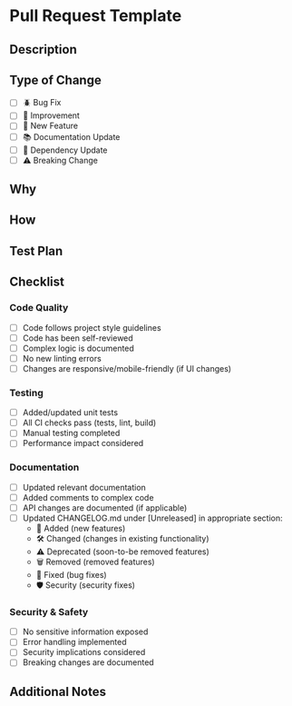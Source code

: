 # Pull Request Template

## Description

<!-- Please provide a brief description of the changes in this pull request. -->

## Type of Change

<!-- Please select the type of change this pull request represents: -->

- [ ] 🪲 Bug Fix
- [ ] 🤩 Improvement
- [ ] 📝 New Feature
- [ ] 📚 Documentation Update
- [ ] 🔄 Dependency Update
- [ ] ⚠️ Breaking Change

## Why

<!--
Please describe the motivation for this PR, and link to relevant GitHub issues, or feature requests.
-->

## How

<!--
How did you implement these changes? Please provide technical details and architectural decisions.
Include any important implementation details that reviewers should be aware of.
-->

## Test Plan

<!--
Please describe how you tested this change and how a reviewer could reproduce your test.
Include:
- Test scenarios covered
- Commands to run tests
- Expected results
- Screenshots/videos (if relevant)
-->

## Checklist

<!--
Please review and check the following items before submitting this pull request:
-->

### Code Quality

- [ ] Code follows project style guidelines
- [ ] Code has been self-reviewed
- [ ] Complex logic is documented
- [ ] No new linting errors
- [ ] Changes are responsive/mobile-friendly (if UI changes)

### Testing

- [ ] Added/updated unit tests
- [ ] All CI checks pass (tests, lint, build)
- [ ] Manual testing completed
- [ ] Performance impact considered

### Documentation

- [ ] Updated relevant documentation
- [ ] Added comments to complex code
- [ ] API changes are documented (if applicable)
- [ ] Updated CHANGELOG.md under [Unreleased] in appropriate section:
  - 🎉 Added (new features)
  - 🛠 Changed (changes in existing functionality)
  - ⚠️ Deprecated (soon-to-be removed features)
  - 🗑 Removed (removed features)
  - 🐛 Fixed (bug fixes)
  - 🛡 Security (security fixes)

### Security & Safety

- [ ] No sensitive information exposed
- [ ] Error handling implemented
- [ ] Security implications considered
- [ ] Breaking changes are documented

## Additional Notes

<!--
Please provide any additional context:
- Dependencies on other PRs
- Database changes
- Configuration changes needed
- Migration steps required
-->
